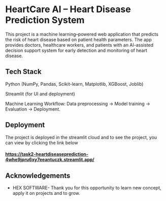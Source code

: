 
# HeartCare AI – Heart Disease Prediction System


This project is a machine learning–powered web application that predicts the risk of heart disease based on patient health parameters. The app provides doctors, healthcare workers, and patients with an AI-assisted decision support system for early detection and monitoring of heart disease.


## Tech Stack

Python (NumPy, Pandas, Scikit-learn, Matplotlib, XGBoost, Joblib)

Streamlit (for UI and deployment)

Machine Learning Workflow: Data preprocessing → Model training → Evaluation → Deployment.


## Deployment

The project is deployed in the streamlit cloud and to see the project, you can view by clicking the link below

#### https://task2-heartdiseaseprediction-4whe9jpru6xy7eeantuczk.streamlit.app/







## Acknowledgements

 - HEX SOFTWARE- Thank you for this opportunity to learn new concept, apply it on projects and to grow.

